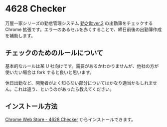 # 4628 Checker

万屋一家シリーズの勤怠管理システム [勤之助ver.2](http://www.yorozuya-ikka.info/kinnosuke/index.html) の出勤簿をチェックする Chrome 拡張です。エラーのあるセルを赤くすることで、締日前後の出勤簿作成を補助します。

## チェックのためのルールについて

基本的なルールは某 U 社向けです。需要があるかわかりませんが、他社の方が使いたい場合は fork すると良いと思います。

休日出勤など、開発者がよく知らない部分についてはかなり適当かもしれません。これは違う、というのがあったら教えてください。

## インストール方法

[Chrome Web Store - 4628 Checker](https://chrome.google.com/webstore/detail/4628-checker/hognifneanmagpnaennihmjmfdoikpgh) からインストールできます。
